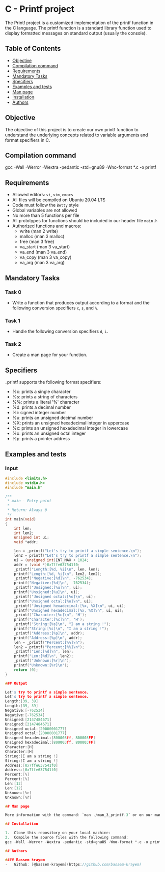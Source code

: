 # C - Printf project

The Printf project is a customized implementation of the printf function in the C language. The printf function is a standard library function used to display formatted messages on standard output (usually the console).

## Table of Contents

- [Objective](#Objective)
- [Compilation command](#Compilation-command)
- [Requirements](#Requirements)
- [Mandatory Tasks](#Mandatory-tasks)
- [Specifiers](#Specifiers)
- [Examples and tests](#Examples-and-tests)
- [Man page](#Man-page)
- [Installation](#Installation)
- [Authors](#Authors)

## Objective

The objective of this project is to create our own printf function to understand the underlying concepts related to variable arguments and format specifiers in C.

## Compilation command

gcc -Wall -Werror -Wextra -pedantic -std=gnu89 -Wno-format \*.c -o printf

## Requirements

- Allowed editors: `vi`, `vim`, `emacs`
- All files will be compiled on Ubuntu 20.04 LTS
- Code must follow the `Betty` style
- Global variables are not allowed
- No more than 5 functions per file
- All prototypes for functions should be included in our header file `main.h`
- Authorized functions and macros:
  - write (man 2 write)
  - malloc (man 3 malloc)
  - free (man 3 free)
  - va_start (man 3 va_start)
  - va_end (man 3 va_end)
  - va_copy (man 3 va_copy)
  - va_arg (man 3 va_arg)

## Mandatory Tasks

### Task 0

- Write a function that produces output according to a format and the following conversion specifiers `c`, `s`, and `%`.

### Task 1

- Handle the following conversion specifiers `d`, `i`.

### Task 2

- Create a man page for your function.

## Specifiers

\_printf supports the following format specifiers:

- %c: prints a single character
- %s: prints a string of characters
- %%: prints a literal '%' character
- %d: prints a decimal number
- %i: signed integer number
- %u: prints an unsigned decimal number
- %X: prints an unsigned hexadecimal integer in uppercase
- %x: prints an unsigned hexadecimal integer in lowercase
- %o: prints an unsigned octal integer
- %p: prints a pointer address

## Examples and tests

### Input

```c
#include <limits.h>
#include <stdio.h>
#include "main.h"

/**
 * main - Entry point
 *
 * Return: Always 0
 */
int main(void)
{
    int len;
    int len2;
    unsigned int ui;
    void *addr;

    len = _printf("Let's try to printf a simple sentence.\n");
    len2 = printf("Let's try to printf a simple sentence.\n");
    ui = (unsigned int)INT_MAX + 1024;
    addr = (void *)0x7ffe637541f0;
    _printf("Length:[%d, %i]\n", len, len);
    printf("Length:[%d, %i]\n", len2, len2);
    _printf("Negative:[%d]\n", -762534);
    printf("Negative:[%d]\n", -762534);
    _printf("Unsigned:[%u]\n", ui);
    printf("Unsigned:[%u]\n", ui);
    _printf("Unsigned octal:[%o]\n", ui);
    printf("Unsigned octal:[%o]\n", ui);
    _printf("Unsigned hexadecimal:[%x, %X]\n", ui, ui);
    printf("Unsigned hexadecimal:[%x, %X]\n", ui, ui);
    _printf("Character:[%c]\n", 'H');
    printf("Character:[%c]\n", 'H');
    _printf("String:[%s]\n", "I am a string !");
    printf("String:[%s]\n", "I am a string !");
    _printf("Address:[%p]\n", addr);
    printf("Address:[%p]\n", addr);
    len = _printf("Percent:[%%]\n");
    len2 = printf("Percent:[%%]\n");
    _printf("Len:[%d]\n", len);
    printf("Len:[%d]\n", len2);
    _printf("Unknown:[%r]\n");
    printf("Unknown:[%r]\n");
    return (0);
}

### Output

Let's try to printf a simple sentence.
Let's try to printf a simple sentence.
Length:[39, 39]
Length:[39, 39]
Negative:[-762534]
Negative:[-762534]
Unsigned:[2147484671]
Unsigned:[2147484671]
Unsigned octal:[20000001777]
Unsigned octal:[20000001777]
Unsigned hexadecimal:[800003ff, 800003FF]
Unsigned hexadecimal:[800003ff, 800003FF]
Character:[H]
Character:[H]
String:[I am a string !]
String:[I am a string !]
Address:[0x7ffe637541f0]
Address:[0x7ffe637541f0]
Percent:[%]
Percent:[%]
Len:[12]
Len:[12]
Unknown:[%r]
Unknown:[%r]

## Man page

More information with the command: `man ./man_3_printf.3` or on our man page

## Installation

1.  Clone this repository on your local machine:
2.  Compile the source files with the following command:
gcc -Wall -Werror -Wextra -pedantic -std=gnu89 -Wno-format *.c -o printf

## Authors

#### Bassem krayem
-   Github: [@bassem-krayem](https://github.com/bassem-krayem)
```
